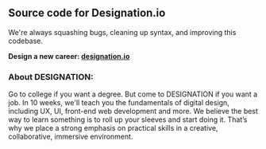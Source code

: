 Source code for Designation.io
------------------------------

We're always squashing bugs, cleaning up syntax, and improving this codebase.

**Design a new career: [designation.io](http://designation.io)**

### About DESIGNATION:


Go to college if you want a degree. But come to DESIGNATION if you want a job. In 10 weeks, we'll teach you the fundamentals of digital design, including UX, UI, front-end web development and more. We believe the best way to learn something is to roll up your sleeves and start doing it. That’s why we place a strong emphasis on practical skills in a creative, collaborative, immersive environment. 